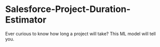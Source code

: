 # Salesforce-Project-Duration-Estimator
Ever curious to know how long a project will take? This ML model will tell you.
